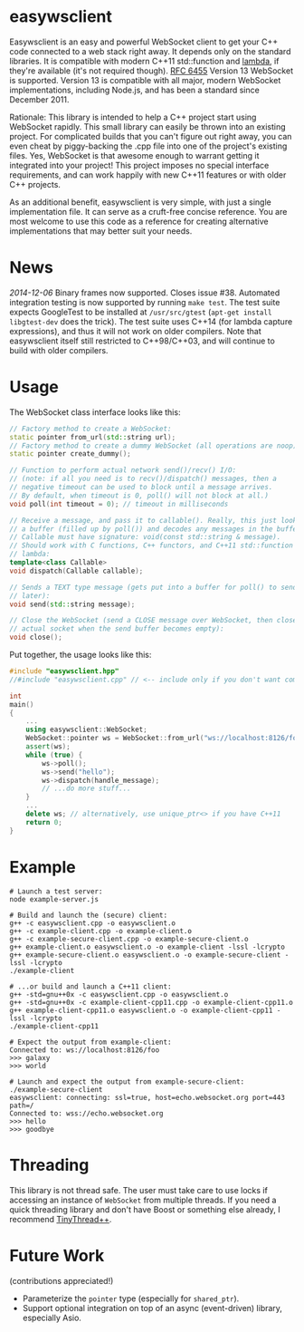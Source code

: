easywsclient
============

Easywsclient is an easy and powerful WebSocket client to get your
C++ code connected to a web stack right away. It depends only on the
standard libraries.  It is compatible with modern C++11 std::function and
[lambda](http://en.wikipedia.org/wiki/Anonymous_function#C.2B.2B),
if they're available (it's not required though).  [RFC
6455](http://tools.ietf.org/html/rfc6455) Version 13 WebSocket is
supported. Version 13 is compatible with all major, modern WebSocket
implementations, including Node.js, and has been a standard since
December 2011.

Rationale: This library is intended to help a C++ project start using
WebSocket rapidly. This small library can easily be thrown into an
existing project. For complicated builds that you can't figure out right
away, you can even cheat by piggy-backing the .cpp file into one of
the project's existing files. Yes, WebSocket is that awesome enough to
warrant getting it integrated into your project!  This project imposes
no special interface requirements, and can work happily with new C++11
features or with older C++ projects.

As an additional benefit, easywsclient is very simple, with just a single
implementation file. It can serve as a cruft-free concise reference. You
are most welcome to use this code as a reference for creating alternative
implementations that may better suit your needs.

News
====

*2014-12-06*
Binary frames now supported. Closes issue #38.  Automated integration testing
is now supported by running `make test`. The test suite expects GoogleTest to
be installed at `/usr/src/gtest` (`apt-get install libgtest-dev` does the
trick). The test suite uses C++14 (for lambda capture expressions), and thus it
will not work on older compilers. Note that easywsclient itself still
restricted to C++98/C++03, and will continue to build with older compilers.



Usage
=====

The WebSocket class interface looks like this:

```c++
// Factory method to create a WebSocket:
static pointer from_url(std::string url);
// Factory method to create a dummy WebSocket (all operations are noop):
static pointer create_dummy();

// Function to perform actual network send()/recv() I/O:
// (note: if all you need is to recv()/dispatch() messages, then a
// negative timeout can be used to block until a message arrives.
// By default, when timeout is 0, poll() will not block at all.)
void poll(int timeout = 0); // timeout in milliseconds

// Receive a message, and pass it to callable(). Really, this just looks at
// a buffer (filled up by poll()) and decodes any messages in the buffer.
// Callable must have signature: void(const std::string & message).
// Should work with C functions, C++ functors, and C++11 std::function and
// lambda:
template<class Callable>
void dispatch(Callable callable);

// Sends a TEXT type message (gets put into a buffer for poll() to send
// later):
void send(std::string message);

// Close the WebSocket (send a CLOSE message over WebSocket, then close() the
// actual socket when the send buffer becomes empty):
void close();
```

Put together, the usage looks like this:

```c++
#include "easywsclient.hpp"
//#include "easywsclient.cpp" // <-- include only if you don't want compile separately

int
main()
{
    ...
    using easywsclient::WebSocket;
    WebSocket::pointer ws = WebSocket::from_url("ws://localhost:8126/foo");
    assert(ws);
    while (true) {
        ws->poll();
        ws->send("hello");
        ws->dispatch(handle_message);
        // ...do more stuff...
    }
    ...
    delete ws; // alternatively, use unique_ptr<> if you have C++11
    return 0;
}
```

Example
=======

    # Launch a test server:
    node example-server.js

    # Build and launch the (secure) client:
    g++ -c easywsclient.cpp -o easywsclient.o
    g++ -c example-client.cpp -o example-client.o
    g++ -c example-secure-client.cpp -o example-secure-client.o
    g++ example-client.o easywsclient.o -o example-client -lssl -lcrypto
    g++ example-secure-client.o easywsclient.o -o example-secure-client -lssl -lcrypto
    ./example-client

    # ...or build and launch a C++11 client:
    g++ -std=gnu++0x -c easywsclient.cpp -o easywsclient.o
    g++ -std=gnu++0x -c example-client-cpp11.cpp -o example-client-cpp11.o
    g++ example-client-cpp11.o easywsclient.o -o example-client-cpp11 -lssl -lcrypto
    ./example-client-cpp11

    # Expect the output from example-client:
    Connected to: ws://localhost:8126/foo
    >>> galaxy
    >>> world
    
    # Launch and expect the output from example-secure-client:
    ./example-secure-client 
    easywsclient: connecting: ssl=true, host=echo.websocket.org port=443 path=/
    Connected to: wss://echo.websocket.org
    >>> hello
    >>> goodbye

Threading
=========

This library is not thread safe. The user must take care to use locks if
accessing an instance of `WebSocket` from multiple threads. If you need
a quick threading library and don't have Boost or something else already,
I recommend [TinyThread++](http://tinythreadpp.bitsnbites.eu/).

Future Work
===========

(contributions appreciated!)

* Parameterize the `pointer` type (especially for `shared_ptr`).
* Support optional integration on top of an async (event-driven) library,
  especially Asio.
